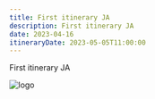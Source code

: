 ```yaml
---
title: First itinerary JA
description: First itinerary JA
date: 2023-04-16
itineraryDate: 2023-05-05T11:00:00
---
```


First itinerary JA

![logo](/img/logo.png "logo")
